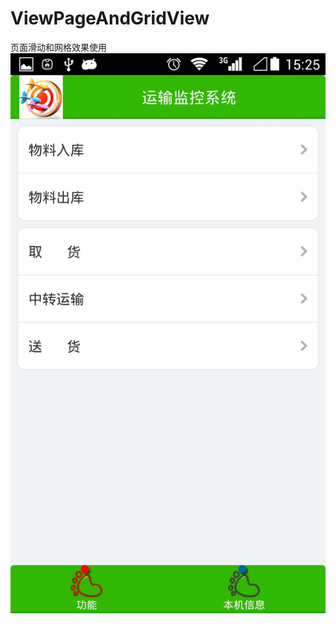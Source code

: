 # ViewPageAndGridView
页面滑动和网格效果使用
![image](https://github.com/SeachForLife/ViewPageAndGridView/raw/master/screenshots/main.jpeg)
